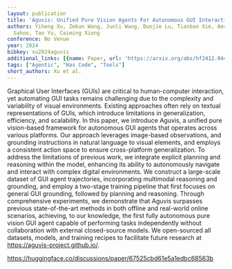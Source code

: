 ```yaml
---
layout: publication
title: 'Aguvis: Unified Pure Vision Agents For Autonomous GUI Interaction'
authors: Yiheng Xu, Zekun Wang, Junli Wang, Dunjie Lu, Tianbao Xie, Amrita Saha, Doyen
  Sahoo, Tao Yu, Caiming Xiong
conference: No Venue
year: 2024
bibkey: xu2024aguvis
additional_links: [{name: Paper, url: 'https://arxiv.org/abs/hf2412.04454'}]
tags: ["Agentic", "Has Code", "Tools"]
short_authors: Xu et al.
---
```

Graphical User Interfaces (GUIs) are critical to human-computer interaction, yet automating GUI tasks remains challenging due to the complexity and variability of visual environments. Existing approaches often rely on textual representations of GUIs, which introduce limitations in generalization, efficiency, and scalability. In this paper, we introduce Aguvis, a unified pure vision-based framework for autonomous GUI agents that operates across various platforms. Our approach leverages image-based observations, and grounding instructions in natural language to visual elements, and employs a consistent action space to ensure cross-platform generalization. To address the limitations of previous work, we integrate explicit planning and reasoning within the model, enhancing its ability to autonomously navigate and interact with complex digital environments. We construct a large-scale dataset of GUI agent trajectories, incorporating multimodal reasoning and grounding, and employ a two-stage training pipeline that first focuses on general GUI grounding, followed by planning and reasoning. Through comprehensive experiments, we demonstrate that Aguvis surpasses previous state-of-the-art methods in both offline and real-world online scenarios, achieving, to our knowledge, the first fully autonomous pure vision GUI agent capable of performing tasks independently without collaboration with external closed-source models. We open-sourced all datasets, models, and training recipes to facilitate future research at https://aguvis-project.github.io/.

https://huggingface.co/discussions/paper/67525cbd61e5a1edbc68563b